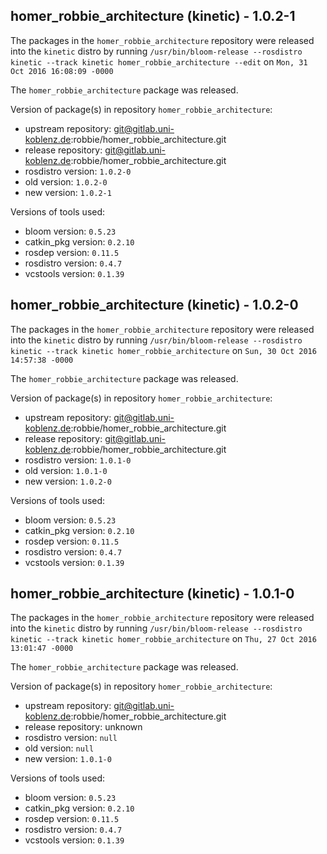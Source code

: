 ## homer_robbie_architecture (kinetic) - 1.0.2-1

The packages in the `homer_robbie_architecture` repository were released into the `kinetic` distro by running `/usr/bin/bloom-release --rosdistro kinetic --track kinetic homer_robbie_architecture --edit` on `Mon, 31 Oct 2016 16:08:09 -0000`

The `homer_robbie_architecture` package was released.

Version of package(s) in repository `homer_robbie_architecture`:

- upstream repository: git@gitlab.uni-koblenz.de:robbie/homer_robbie_architecture.git
- release repository: git@gitlab.uni-koblenz.de:robbie/homer_robbie_architecture.git
- rosdistro version: `1.0.2-0`
- old version: `1.0.2-0`
- new version: `1.0.2-1`

Versions of tools used:

- bloom version: `0.5.23`
- catkin_pkg version: `0.2.10`
- rosdep version: `0.11.5`
- rosdistro version: `0.4.7`
- vcstools version: `0.1.39`


## homer_robbie_architecture (kinetic) - 1.0.2-0

The packages in the `homer_robbie_architecture` repository were released into the `kinetic` distro by running `/usr/bin/bloom-release --rosdistro kinetic --track kinetic homer_robbie_architecture` on `Sun, 30 Oct 2016 14:57:38 -0000`

The `homer_robbie_architecture` package was released.

Version of package(s) in repository `homer_robbie_architecture`:

- upstream repository: git@gitlab.uni-koblenz.de:robbie/homer_robbie_architecture.git
- release repository: git@gitlab.uni-koblenz.de:robbie/homer_robbie_architecture.git
- rosdistro version: `1.0.1-0`
- old version: `1.0.1-0`
- new version: `1.0.2-0`

Versions of tools used:

- bloom version: `0.5.23`
- catkin_pkg version: `0.2.10`
- rosdep version: `0.11.5`
- rosdistro version: `0.4.7`
- vcstools version: `0.1.39`


## homer_robbie_architecture (kinetic) - 1.0.1-0

The packages in the `homer_robbie_architecture` repository were released into the `kinetic` distro by running `/usr/bin/bloom-release --rosdistro kinetic --track kinetic homer_robbie_architecture` on `Thu, 27 Oct 2016 13:01:47 -0000`

The `homer_robbie_architecture` package was released.

Version of package(s) in repository `homer_robbie_architecture`:

- upstream repository: git@gitlab.uni-koblenz.de:robbie/homer_robbie_architecture.git
- release repository: unknown
- rosdistro version: `null`
- old version: `null`
- new version: `1.0.1-0`

Versions of tools used:

- bloom version: `0.5.23`
- catkin_pkg version: `0.2.10`
- rosdep version: `0.11.5`
- rosdistro version: `0.4.7`
- vcstools version: `0.1.39`


